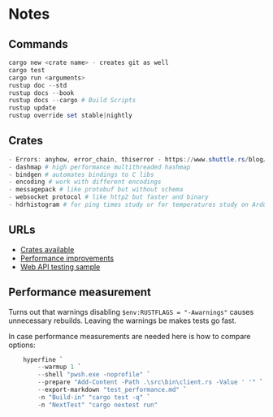 # Notes

## Commands

```ps1
cargo new <crate name> - creates git as well
cargo test
cargo run <arguments>
rustup doc --std
rustup docs --book
rustup docs --cargo # Build Scripts
rustup update
rustup override set stable|nightly
```

## Crates

```ps1
- Errors: anyhow, error_chain, thiserror - https://www.shuttle.rs/blog/2022/06/30/error-handling # makes error handling easier
- dashmap # high performance multithreaded hashmap
- bindgen # automates bindings to C libs
- encoding # work with different encodings
- messagepack # like protobuf but without schema
- websocket protocol # like http2 but faster and binary
- hdrhistogram # for ping times study or for temperatures study on Arduino
```

## URLs

- [Crates available](https://crates.io/)
- [Performance improvements](https://endler.dev/2020/rust-compile-times/)
- [Web API testing sample](https://blog.logrocket.com/end-to-end-testing-for-rust-web-services/)

## Performance measurement

Turns out that warnings disabling `$env:RUSTFLAGS = "-Awarnings"` causes unnecessary rebuilds. Leaving the warnings be makes tests go fast.

In case performance measurements are needed here is how to compare options:

```powershell
    hyperfine `
        --warmup 1 `
        --shell "pwsh.exe -noprofile" `
        --prepare "Add-Content -Path .\src\bin\client.rs -Value ' '" `
        --export-markdown "test_performance.md" `
        -n "Build-in" "cargo test -q" `
        -n "NextTest" "cargo nextest run"
```
